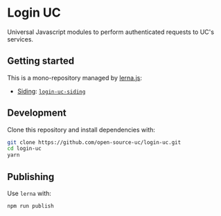 # Login UC

Universal Javascript modules to perform authenticated requests to UC's services.

## Getting started

This is a mono-repository managed by [lerna.js](https://lernajs.io):

* [Siding](https://www.ing.puc.cl): [`login-uc-siding`](./packages/login-uc-siding)

## Development

Clone this repository and install dependencies with:

```sh
git clone https://github.com/open-source-uc/login-uc.git
cd login-uc
yarn
```

## Publishing

Use `lerna` with:

```sh
npm run publish
```
